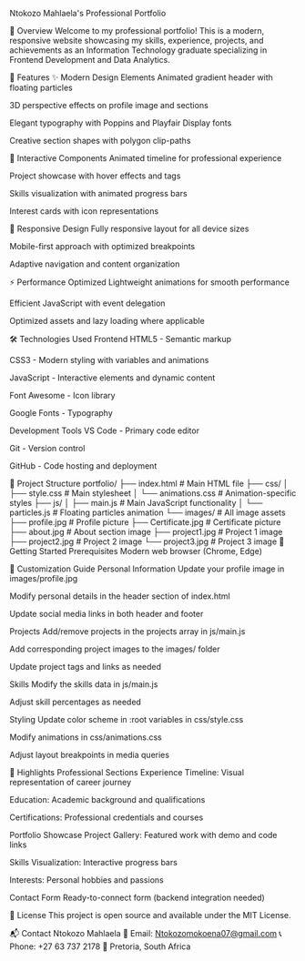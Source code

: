 Ntokozo Mahlaela's Professional Portfolio

📌 Overview
Welcome to my professional portfolio! This is a modern, responsive website showcasing my skills, experience, projects, and achievements as an Information Technology graduate specializing in Frontend Development and Data Analytics.

🚀 Features
✨ Modern Design Elements
Animated gradient header with floating particles

3D perspective effects on profile image and sections

Elegant typography with Poppins and Playfair Display fonts

Creative section shapes with polygon clip-paths

🎨 Interactive Components
Animated timeline for professional experience

Project showcase with hover effects and tags

Skills visualization with animated progress bars

Interest cards with icon representations

📱 Responsive Design
Fully responsive layout for all device sizes

Mobile-first approach with optimized breakpoints

Adaptive navigation and content organization

⚡ Performance Optimized
Lightweight animations for smooth performance

Efficient JavaScript with event delegation

Optimized assets and lazy loading where applicable

🛠️ Technologies Used
Frontend
HTML5 - Semantic markup

CSS3 - Modern styling with variables and animations

JavaScript - Interactive elements and dynamic content

Font Awesome - Icon library

Google Fonts - Typography

Development Tools
VS Code - Primary code editor

Git - Version control

GitHub - Code hosting and deployment

📂 Project Structure
portfolio/
├── index.html            # Main HTML file
├── css/
│   ├── style.css         # Main stylesheet
│   └── animations.css    # Animation-specific styles
├── js/
│   ├── main.js           # Main JavaScript functionality
│   └── particles.js      # Floating particles animation
└── images/               # All image assets
    ├── profile.jpg       # Profile picture
    ├── Certificate.jpg   # Certificate picture
    ├── about.jpg         # About section image
    ├── project1.jpg      # Project 1 image
    ├── project2.jpg      # Project 2 image
    └── project3.jpg      # Project 3 image
🚀 Getting Started
Prerequisites
Modern web browser (Chrome, Edge)

🎨 Customization Guide
Personal Information
Update your profile image in images/profile.jpg

Modify personal details in the header section of index.html

Update social media links in both header and footer

Projects
Add/remove projects in the projects array in js/main.js

Add corresponding project images to the images/ folder

Update project tags and links as needed

Skills
Modify the skills data in js/main.js

Adjust skill percentages as needed

Styling
Update color scheme in :root variables in css/style.css

Modify animations in css/animations.css

Adjust layout breakpoints in media queries

🌟 Highlights
Professional Sections
Experience Timeline: Visual representation of career journey

Education: Academic background and qualifications

Certifications: Professional credentials and courses

Portfolio Showcase
Project Gallery: Featured work with demo and code links

Skills Visualization: Interactive progress bars

Interests: Personal hobbies and passions

Contact Form
Ready-to-connect form (backend integration needed)

📜 License
This project is open source and available under the MIT License.

📬 Contact
Ntokozo Mahlaela
📧 Email: Ntokozomokoena07@gmail.com
📞 Phone: +27 63 737 2178
📍 Pretoria, South Africa
